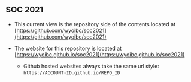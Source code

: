 ## SOC 2021

- This current view is the repository side of the contents located at [https://github.com/wyoibc/soc2021](https://github.com/wyoibc/soc2021)

- The website for this repository is located at [https://wyoibc.github.io/soc2021](https://wyoibc.github.io/soc2021)

	- Github hosted websites always take the same url style: ``https://ACCOUNT-ID.github.io/REPO_ID``
